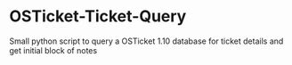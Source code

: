 # OSTicket-Ticket-Query
Small python script to query a OSTicket 1.10 database for ticket details and get initial block of notes
